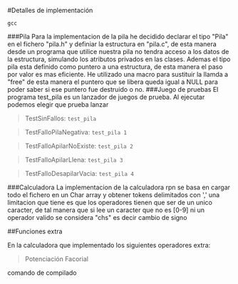 #Detalles de implementación 

`gcc   `

###Pila
Para la implementacion de la pila he decidido declarar el tipo "Pila" en el fichero "pila.h" y definiar la estructura en "pila.c", de esta manera desde un programa que utilice nuestra pila no tendra acceso a los datos de la estructura, simulando los atributos privados en las clases.
Ademas el tipo pila esta definido como puntero a una estructura, de esta manera el paso por valor es mas eficiente. He utilizado una macro para sustituir la llamda a "free" de esta manera el puntero que se libera queda igual a NULL para poder saber si ese puntero fue destruido o no.
###Juego de pruebas
El programa test_pila es un lanzador de juegos de prueba. Al ejecutar podemos elegir que prueba lanzar

>TestSinFallos:
>`test_pila`

>TestFalloPilaNegativa:
`test_pila 1`

>TestFalloApilarNoExiste:
`test_pila 2`

>TestFalloApilarLlena:
`test_pila 3`

>TestFalloDesapilarVacia:
`test_pila 4`


###Calculadora
La implementacion de la calculadora rpn se basa en cargar todo el fichero en un Char array y obtener tokens delimitados con ',' una limitacion que tiene es que los operadores tienen que ser de un unico caracter, de tal manera que si lee un caracter que no es [0-9] ni un operador valido se considera "chs" es decir cambio de signo


##Funciones extra

En la calculadora que implementado los siguientes operadores extra:
> Potenciación
> Facorial

comando de compilado
